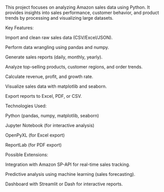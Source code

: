 This project focuses on analyzing Amazon sales data using Python. It provides insights into sales performance, customer behavior, and product trends by processing and visualizing large datasets.

Key Features:

Import and clean raw sales data (CSV/Excel/JSON).

Perform data wrangling using pandas and numpy.

Generate sales reports (daily, monthly, yearly).

Analyze top-selling products, customer regions, and order trends.

Calculate revenue, profit, and growth rate.

Visualize sales data with matplotlib and seaborn.

Export reports to Excel, PDF, or CSV.

Technologies Used:

Python (pandas, numpy, matplotlib, seaborn)

Jupyter Notebook (for interactive analysis)

OpenPyXL (for Excel export)

ReportLab (for PDF export)

Possible Extensions:

Integration with Amazon SP-API for real-time sales tracking.

Predictive analysis using machine learning (sales forecasting).

Dashboard with Streamlit or Dash for interactive reports.
